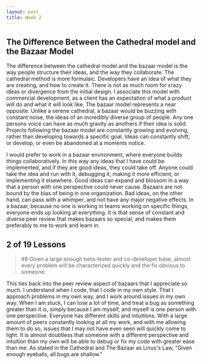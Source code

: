 ```yaml
---
layout: post
title: Week 2
---
```


## The Difference Between the Cathedral model and the Bazaar Model
The difference between the cathedral model and the bazaar model is the way people structure their ideas, and the way they collaborate. The cathedral method is more formulaic. Developers have an idea of what they are creating, and how to create it. There is not as much room for crazy ideas or divergence from the initial design. I associate this model with commercial development, as a client has an expectation of what a product will do and what it will look like. The bazaar model represents a near opposite. Unlike a serene cathedral, a bazaar would be buzzing with constant noise, the ideas of an incredibly diverse group of people. Any one persons voice can have as much gravity as anothers if their idea is solid. Projects following the bazaar model are constantly growing and evolving, rather than developing towards a specific goal. Ideas can constantly shift, or develop, or even be abandoned at a moments notice. 

I would prefer to work in a bazaar environment, where everyone builds things collaboratively. In this way any ideas that I have could be implemented, and if they are good ideas, they could take off. Anyone could take the idea and run with it, debugging it, making it more efficient, or implementing it elsewhere. Good ideas can expand and blossom in a way that a person with one perspective could never cause. Bazaars are not bound by the bias of being in one organization. Bad ideas, on the other hand, can pass with a whimper, and not have any major negative effects. In a bazaar, because no one is working in teams working on specific things, everyone ends up looking at everything. It is that sense of constant and diverse peer review that makes bazaars so special, and makes them preferably to me to work and learn in. 

## 2 of 19 Lessons

> #8 Given a large enough beta-tester and co-developer base, almost every problem will be characterized quickly and the fix obvious to someone.

This ties back into the peer review aspect of bazaars that I appreciate so much. I understand when I code, that I code in my own style. That I approach problems in my own way, and I work around issues in my own way. When I am stuck, I can lose a lot of time, and treat a bug as something greater than it is, simply because I am myself, and myself is one person with one perspective. Everyone has different skills and intuitions. With a large amount of peers constantly looking at all my work, and with me allowing them to do so, issues that I may not have even seen will quickly come to light. It is almost doubtless that someone with a different perspective and intuition than my own will be able to debug or fix my code with greater ease than me. As stated in the Cathedral and The Bazaar as Linus's Law, "Given enough eyeballs, all bugs are shallow."

